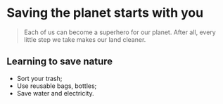 # Saving the planet starts with you

> Each of us can become a superhero for our planet. 
After all, every little step we take makes our land cleaner.

## Learning to save nature

- Sort your trash;
- Use reusable bags, bottles;
- Save water and electricity.